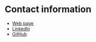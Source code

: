 # Contact information

- [Web page](https://portfolio-8c187.web.app/) 
- [LinkedIn](https://www.linkedin.com/in/alejmilian/)
- [GitHub](https://github.com/alejmilian)
